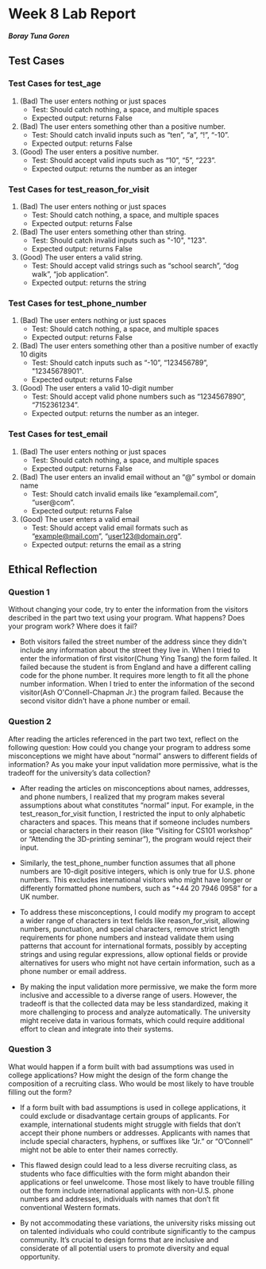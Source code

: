 # Week 8 Lab Report
***Boray Tuna Goren***

## Test Cases

### Test Cases for test_age

1. (Bad) The user enters nothing or just spaces
    * Test: Should catch nothing, a space, and multiple spaces
    * Expected output: returns False
2. (Bad) The user enters something other than a positive number.
    * Test: Should catch invalid inputs such as “ten”, “a”, “!”, “-10”.
    * Expected output: returns False
3. (Good) The user enters a positive number.
    * Test: Should accept valid inputs such as “10”, “5”, “223”.
    * Expected output: returns the number as an integer

### Test Cases for test_reason_for_visit

1. (Bad) The user enters nothing or just spaces
    * Test: Should catch nothing, a space, and multiple spaces
    * Expected output: returns False
2. (Bad) The user enters something other than string.
    * Test: Should catch invalid inputs such as "-10", "123".
    * Expected output: returns False
3. (Good) The user enters a valid string.
    * Test: Should accept valid strings such as “school search”, “dog walk”, “job application”.
    * Expected output: returns the string

### Test Cases for test_phone_number

1. (Bad) The user enters nothing or just spaces
    * Test: Should catch nothing, a space, and multiple spaces
    * Expected output: returns False
2. (Bad) The user enters something other than a positive number of exactly 10 digits
    * Test: Should catch inputs such as “-10”, “123456789”, "12345678901".
    * Expected output: returns False
3. (Good) The user enters a valid 10-digit number
    * Test: Should accept valid phone numbers such as “1234567890”, “7152361234”.
    * Expected output: returns the number as an integer.

### Test Cases for test_email

1. (Bad) The user enters nothing or just spaces
    * Test: Should catch nothing, a space, and multiple spaces
    * Expected output: returns False
2. (Bad) The user enters an invalid email without an “@” symbol or domain name
    * Test: Should catch invalid emails like “examplemail.com”, “user@com”.
    * Expected output: returns False
3. (Good) The user enters a valid email
    * Test: Should accept valid email formats such as “example@mail.com”, “user123@domain.org”.
    * Expected output: returns the email as a string

## Ethical Reflection

### Question 1
Without changing your code, try to enter the information from the visitors described in the part two text using your program. What happens? Does your program work? Where does it fail?

* Both visitors failed the street number of the address since they didn't include any information about the street they live in. When I tried to enter the information of first visitor(Chung Ying Tsang) the form failed. It failed because the student is from England and have a different calling code for the phone number. It requires more length to fit all the phone number information. When I tried to enter the information of the second visitor(Ash O'Connell-Chapman Jr.) the program failed. Because the second visitor didn't have a phone number or email. 

### Question 2
After reading the articles referenced in the part two text, reflect on the following question: How could you change your program to address some misconceptions we might have about “normal” answers to different fields of information? As you make your input validation more permissive, what is the tradeoff for the university’s data collection?

* After reading the articles on misconceptions about names, addresses, and phone numbers, I realized that my program makes several assumptions about what constitutes “normal” input. For example, in the test_reason_for_visit function, I restricted the input to only alphabetic characters and spaces. This means that if someone includes numbers or special characters in their reason (like “Visiting for CS101 workshop” or “Attending the 3D-printing seminar”), the program would reject their input.

* Similarly, the test_phone_number function assumes that all phone numbers are 10-digit positive integers, which is only true for U.S. phone numbers. This excludes international visitors who might have longer or differently formatted phone numbers, such as “+44 20 7946 0958” for a UK number.

* To address these misconceptions, I could modify my program to accept a wider range of characters in text fields like reason_for_visit, allowing numbers, punctuation, and special characters, remove strict length requirements for phone numbers and instead validate them using patterns that account for international formats, possibly by accepting strings and using regular expressions, allow optional fields or provide alternatives for users who might not have certain information, such as a phone number or email address.

* By making the input validation more permissive, we make the form more inclusive and accessible to a diverse range of users. However, the tradeoff is that the collected data may be less standardized, making it more challenging to process and analyze automatically. The university might receive data in various formats, which could require additional effort to clean and integrate into their systems.

### Question 3
What would happen if a form built with bad assumptions was used in college applications? How might the design of the form change the composition of a recruiting class. Who would be most likely to have trouble filling out the form?

* If a form built with bad assumptions is used in college applications, it could exclude or disadvantage certain groups of applicants. For example, international students might struggle with fields that don’t accept their phone numbers or addresses. Applicants with names that include special characters, hyphens, or suffixes like “Jr.” or “O’Connell” might not be able to enter their names correctly.

* This flawed design could lead to a less diverse recruiting class, as students who face difficulties with the form might abandon their applications or feel unwelcome. Those most likely to have trouble filling out the form include international applicants with non-U.S. phone numbers and addresses, individuals with names that don’t fit conventional Western formats.

* By not accommodating these variations, the university risks missing out on talented individuals who could contribute significantly to the campus community. It’s crucial to design forms that are inclusive and considerate of all potential users to promote diversity and equal opportunity.